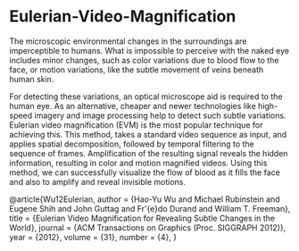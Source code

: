 # Eulerian-Video-Magnification

The microscopic environmental changes in the surroundings are imperceptible to humans. What is impossible to perceive with the naked eye includes minor changes, such as color variations due to blood flow to the face, or motion variations, like the subtle movement of veins beneath human skin. 

For detecting these variations, an optical microscope aid is required to the human eye. As an alternative, cheaper and newer technologies like high-speed imagery and image processing help to detect such subtle variations. Eulerian video magnification (EVM) is the most popular technique for achieving this. 
This method, takes a standard video sequence as input, and applies spatial decomposition, followed by temporal filtering to the sequence of frames. Amplification of the resulting signal reveals the hidden information, resulting in color and motion magnified videos.
Using this method, we can successfully visualize the flow of blood as it fills the face and also to amplify and reveal invisible motions. 

@article{Wu12Eulerian,
  author = {Hao-Yu Wu and Michael Rubinstein and Eugene Shih and John Guttag and Fr\'{e}do Durand and
  William T. Freeman},
  title = {Eulerian Video Magnification for Revealing Subtle Changes in the World},
  journal = {ACM Transactions on Graphics (Proc. SIGGRAPH 2012)},
  year = {2012},
  volume = {31},
  number = {4},
}
